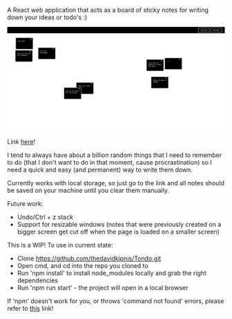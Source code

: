 A React web application that acts as a board of sticky notes for writing down your ideas or todo's :) 

![alt text](https://github.com/thedavidkipnis/Tondo/blob/master/image%20(14).png)

Link [here](https://thedavidkipnis.github.io/Tondo/)!

I tend to always have about a billion random things that I need to remember to do (that I don't want to do in that moment, cause procrastination) so I need a quick and easy (and permanent) way to write them down.

Currently works with local storage, so just go to the link and all notes should be saved on your machine until you clear them manually.

Future work:
- Undo/Ctrl + z stack
- Support for resizable windows (notes that were previously created on a bigger screen get cut off when the page is loaded on a smaller screen)

This is a WIP! To use in current state:
- Clone https://github.com/thedavidkipnis/Tondo.git
- Open cmd, and cd into the repo you cloned to
- Run 'npm install' to install node_modules locally and grab the right dependencies
- Run 'npm run start' - the project will open in a local browser

If 'npm' doesn't work for you, or throws 'command not found' errors, please refer to [this](https://stackoverflow.com/questions/31472755/sudo-npm-command-not-found) link!

